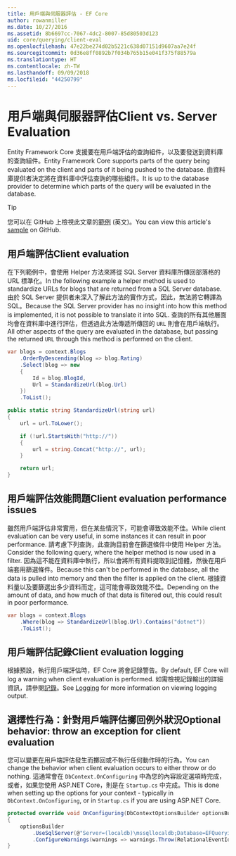 ```yaml
---
title: 用戶端與伺服器評估 - EF Core
author: rowanmiller
ms.date: 10/27/2016
ms.assetid: 8b6697cc-7067-4dc2-8007-85d80503d123
uid: core/querying/client-eval
ms.openlocfilehash: 47e22be274d02b5221c638d07151d9607aa7e24f
ms.sourcegitcommit: 0d36e8ff0892b7f034b765b15e041f375f88579a
ms.translationtype: HT
ms.contentlocale: zh-TW
ms.lasthandoff: 09/09/2018
ms.locfileid: "44250799"
---
```

# <a name="client-vs-server-evaluation"></a><span data-ttu-id="597ff-102">用戶端與伺服器評估</span><span class="sxs-lookup"><span data-stu-id="597ff-102">Client vs. Server Evaluation</span></span>

<span data-ttu-id="597ff-103">Entity Framework Core 支援要在用戶端評估的查詢組件，以及要發送到資料庫的查詢組件。</span><span class="sxs-lookup"><span data-stu-id="597ff-103">Entity Framework Core supports parts of the query being evaluated on the client and parts of it being pushed to the database.</span></span> <span data-ttu-id="597ff-104">由資料庫提供者決定將在資料庫中評估查詢的哪些組件。</span><span class="sxs-lookup"><span data-stu-id="597ff-104">It is up to the database provider to determine which parts of the query will be evaluated in the database.</span></span>

> [!TIP]  
> <span data-ttu-id="597ff-105">您可以在 GitHub 上檢視此文章的[範例](https://github.com/aspnet/EntityFramework.Docs/tree/master/samples/core/Querying) \(英文\)。</span><span class="sxs-lookup"><span data-stu-id="597ff-105">You can view this article's [sample](https://github.com/aspnet/EntityFramework.Docs/tree/master/samples/core/Querying) on GitHub.</span></span>

## <a name="client-evaluation"></a><span data-ttu-id="597ff-106">用戶端評估</span><span class="sxs-lookup"><span data-stu-id="597ff-106">Client evaluation</span></span>

<span data-ttu-id="597ff-107">在下列範例中，會使用 Helper 方法來將從 SQL Server 資料庫所傳回部落格的 URL 標準化。</span><span class="sxs-lookup"><span data-stu-id="597ff-107">In the following example a helper method is used to standardize URLs for blogs that are returned from a SQL Server database.</span></span> <span data-ttu-id="597ff-108">由於 SQL Server 提供者未深入了解此方法的實作方式，因此，無法將它轉譯為 SQL。</span><span class="sxs-lookup"><span data-stu-id="597ff-108">Because the SQL Server provider has no insight into how this method is implemented, it is not possible to translate it into SQL.</span></span> <span data-ttu-id="597ff-109">查詢的所有其他層面均會在資料庫中進行評估，但透過此方法傳遞所傳回的 `URL` 則會在用戶端執行。</span><span class="sxs-lookup"><span data-stu-id="597ff-109">All other aspects of the query are evaluated in the database, but passing the returned `URL` through this method is performed on the client.</span></span>

<!-- [!code-csharp[Main](samples/core/Querying/Querying/ClientEval/Sample.cs?highlight=6)] -->
``` csharp
var blogs = context.Blogs
    .OrderByDescending(blog => blog.Rating)
    .Select(blog => new
    {
        Id = blog.BlogId,
        Url = StandardizeUrl(blog.Url)
    })
    .ToList();
```

<!-- [!code-csharp[Main](samples/core/Querying/Querying/ClientEval/Sample.cs)] -->
``` csharp
public static string StandardizeUrl(string url)
{
    url = url.ToLower();

    if (!url.StartsWith("http://"))
    {
        url = string.Concat("http://", url);
    }

    return url;
}
```

## <a name="client-evaluation-performance-issues"></a><span data-ttu-id="597ff-110">用戶端評估效能問題</span><span class="sxs-lookup"><span data-stu-id="597ff-110">Client evaluation performance issues</span></span>

<span data-ttu-id="597ff-111">雖然用戶端評估非常實用，但在某些情況下，可能會導致效能不佳。</span><span class="sxs-lookup"><span data-stu-id="597ff-111">While client evaluation can be very useful, in some instances it can result in poor performance.</span></span> <span data-ttu-id="597ff-112">請考慮下列查詢，此查詢目前會在篩選條件中使用 Helper 方法。</span><span class="sxs-lookup"><span data-stu-id="597ff-112">Consider the following query, where the helper method is now used in a filter.</span></span> <span data-ttu-id="597ff-113">因為這不能在資料庫中執行，所以會將所有資料提取到記憶體，然後在用戶端套用篩選條件。</span><span class="sxs-lookup"><span data-stu-id="597ff-113">Because this can't be performed in the database, all the data is pulled into memory and then the filter is applied on the client.</span></span> <span data-ttu-id="597ff-114">根據資料量以及要篩選出多少資料而定，這可能會導致效能不佳。</span><span class="sxs-lookup"><span data-stu-id="597ff-114">Depending on the amount of data, and how much of that data is filtered out, this could result in poor performance.</span></span>

<!-- [!code-csharp[Main](samples/core/Querying/Querying/ClientEval/Sample.cs)] -->
``` csharp
var blogs = context.Blogs
    .Where(blog => StandardizeUrl(blog.Url).Contains("dotnet"))
    .ToList();
```

## <a name="client-evaluation-logging"></a><span data-ttu-id="597ff-115">用戶端評估記錄</span><span class="sxs-lookup"><span data-stu-id="597ff-115">Client evaluation logging</span></span>

<span data-ttu-id="597ff-116">根據預設，執行用戶端評估時，EF Core 將會記錄警告。</span><span class="sxs-lookup"><span data-stu-id="597ff-116">By default, EF Core will log a warning when client evaluation is performed.</span></span> <span data-ttu-id="597ff-117">如需檢視記錄輸出的詳細資訊，請參閱[記錄](../miscellaneous/logging.md)。</span><span class="sxs-lookup"><span data-stu-id="597ff-117">See [Logging](../miscellaneous/logging.md) for more information on viewing logging output.</span></span> 

## <a name="optional-behavior-throw-an-exception-for-client-evaluation"></a><span data-ttu-id="597ff-118">選擇性行為：針對用戶端評估擲回例外狀況</span><span class="sxs-lookup"><span data-stu-id="597ff-118">Optional behavior: throw an exception for client evaluation</span></span>

<span data-ttu-id="597ff-119">您可以變更在用戶端評估發生而擲回或不執行任何動作時的行為。</span><span class="sxs-lookup"><span data-stu-id="597ff-119">You can change the behavior when client evaluation occurs to either throw or do nothing.</span></span> <span data-ttu-id="597ff-120">這通常會在 `DbContext.OnConfiguring` 中為您的內容設定選項時完成，或者，如果您使用 ASP.NET Core，則是在 `Startup.cs` 中完成。</span><span class="sxs-lookup"><span data-stu-id="597ff-120">This is done when setting up the options for your context - typically in `DbContext.OnConfiguring`, or in `Startup.cs` if you are using ASP.NET Core.</span></span>

<!-- [!code-csharp[Main](samples/core/Querying/Querying/ClientEval/ThrowOnClientEval/BloggingContext.cs?highlight=5)] -->
``` csharp
protected override void OnConfiguring(DbContextOptionsBuilder optionsBuilder)
{
    optionsBuilder
        .UseSqlServer(@"Server=(localdb)\mssqllocaldb;Database=EFQuerying;Trusted_Connection=True;")
        .ConfigureWarnings(warnings => warnings.Throw(RelationalEventId.QueryClientEvaluationWarning));
}
```
